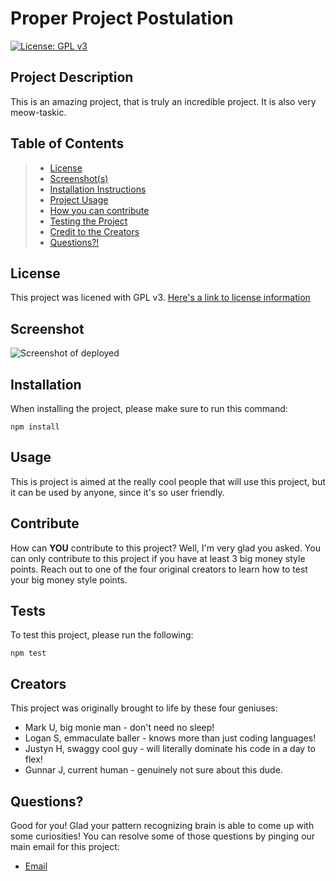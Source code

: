 # Proper Project Postulation
[![License: GPL v3](https://img.shields.io/badge/License-GPLv3-blue.svg)](https://www.gnu.org/licenses/gpl-3.0)

## Project Description
This is an amazing project, that is truly an incredible project. It is also very meow-taskic.

## Table of Contents
> * [License](#license)
> * [Screenshot(s)](#screenshot)
> * [Installation Instructions](#installation)
> * [Project Usage](#usage)
> * [How you can contribute](#contribute)
> * [Testing the Project](#tests)
> * [Credit to the Creators](#creators)
> * [Questions?!](#questions)

## License
This project was licened with GPL v3. [Here's a link  to license information](https://www.gnu.org/licenses/gpl-3.0)

## Screenshot
![Screenshot of deployed](assets/screenshot.png)

## Installation
When installing the project, please make sure to run this command:
```
npm install
```

## Usage
This is project is aimed at the really cool people that will use this project, but it can be used by anyone, since it's so user friendly.

## Contribute
How can **YOU** contribute to this project? Well, I'm very glad you asked. You can only contribute to this project if you have at least 3 big money style points. Reach out to one of the four original creators to learn how to test your big money style points.

## Tests
To test this project, please run the following:
```
npm test
```

## Creators
This project was originally brought to life by these four geniuses:
* Mark U, big monie man - don't need no sleep!
* Logan S, emmaculate baller - knows more than just coding languages!
* Justyn H, swaggy cool guy - will literally dominate his code in a day to flex!
* Gunnar J, current human - genuinely not sure about this dude.

## Questions?
Good for you! Glad your pattern recognizing brain is able to come up with some curiosities! You can resolve some of those questions by pinging our main email for this project:
* [Email](mailto:example@email.com)
